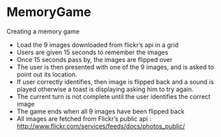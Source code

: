 # MemoryGame

Creating a memory game 
* Load the 9 images downloaded from flickr’s api in a grid 
* Users are given 15 seconds to remember the images
* Once 15 seconds pass by, the images are flipped over
* The user is then presented with one of the 9 images, and is asked to point out its location.
* If user correctly identifies, then image is flipped back and a sound is played otherwise a toast is displaying asking him to   try again.
* The current turn is not complete until the user identifies the correct image
* The game ends when all 9 images have been flipped back
* All images are fetched from Flickr’s public api : http://www.flickr.com/services/feeds/docs/photos_public/ 
